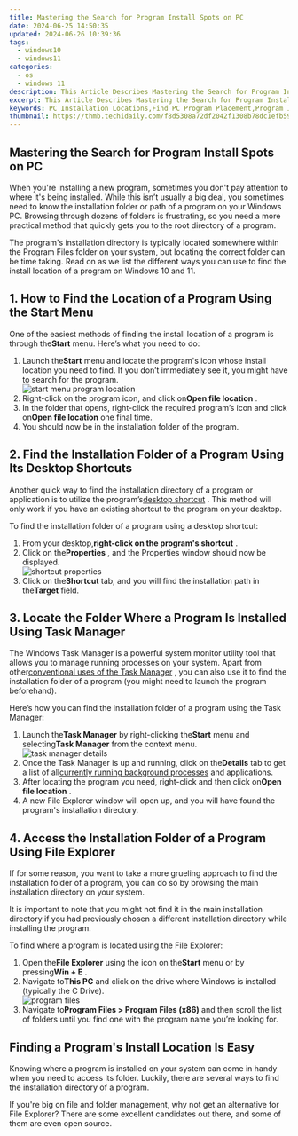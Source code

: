 ```yaml
---
title: Mastering the Search for Program Install Spots on PC
date: 2024-06-25 14:50:35
updated: 2024-06-26 10:39:36
tags:
  - windows10
  - windows11
categories:
  - os
  - windows 11
description: This Article Describes Mastering the Search for Program Install Spots on PC
excerpt: This Article Describes Mastering the Search for Program Install Spots on PC
keywords: PC Installation Locations,Find PC Program Placement,Program Install Paths PC,Identify PC Software Location,Determine PC App Positioning,Discover PC Application Sites,Pinpoint PC Executable Spots
thumbnail: https://thmb.techidaily.com/f8d5308a72df2042f1308b78dc1efb598f7f3491c673912341c93c2d4c06d1ec.jpg
---
```


## Mastering the Search for Program Install Spots on PC

 When you're installing a new program, sometimes you don't pay attention to where it's being installed. While this isn’t usually a big deal, you sometimes need to know the installation folder or path of a program on your Windows PC. Browsing through dozens of folders is frustrating, so you need a more practical method that quickly gets you to the root directory of a program.

 The program's installation directory is typically located somewhere within the Program Files folder on your system, but locating the correct folder can be time taking. Read on as we list the different ways you can use to find the install location of a program on Windows 10 and 11.

## 1\. How to Find the Location of a Program Using the Start Menu

 One of the easiest methods of finding the install location of a program is through the**Start** menu. Here’s what you need to do:

1. Launch the**Start** menu and locate the program's icon whose install location you need to find. If you don’t immediately see it, you might have to search for the program.  
![start menu program location](https://static1.makeuseofimages.com/wordpress/wp-content/uploads/2022/01/start-menu-file-location.jpg)
2. Right-click on the program icon, and click on**Open file location** .
3. In the folder that opens, right-click the required program’s icon and click on**Open file location** one final time.
4. You should now be in the installation folder of the program.

## 2\. Find the Installation Folder of a Program Using Its Desktop Shortcuts

 Another quick way to find the installation directory of a program or application is to utilize the program’s[desktop shortcut](https://www.makeuseof.com/what-is-desktop-shortcut-how-work/) . This method will only work if you have an existing shortcut to the program on your desktop.

 To find the installation folder of a program using a desktop shortcut:

1. From your desktop,**right-click on the program's shortcut** .
2. Click on the**Properties** , and the Properties window should now be displayed.  
![shortcut properties](https://static1.makeuseofimages.com/wordpress/wp-content/uploads/2022/01/shortcut-target.jpg)
3. Click on the**Shortcut** tab, and you will find the installation path in the**Target** field.

## 3\. Locate the Folder Where a Program Is Installed Using Task Manager

 The Windows Task Manager is a powerful system monitor utility tool that allows you to manage running processes on your system. Apart from other[conventional uses of the Task Manager](https://www.makeuseof.com/how-to-use-windows-task-manager/) , you can also use it to find the installation folder of a program (you might need to launch the program beforehand).

 Here’s how you can find the installation folder of a program using the Task Manager:

1. Launch the**Task Manager** by right-clicking the**Start** menu and selecting**Task Manager** from the context menu.  
![task manager details](https://static1.makeuseofimages.com/wordpress/wp-content/uploads/2022/01/task-manager-details.jpg)
2. Once the Task Manager is up and running, click on the**Details** tab to get a list of all[currently running background processes](https://www.makeuseof.com/windows-pc-too-many-background-processes/) and applications.
3. After locating the program you need, right-click and then click on**Open file location** .
4. A new File Explorer window will open up, and you will have found the program's installation directory.

## 4\. Access the Installation Folder of a Program Using File Explorer

 If for some reason, you want to take a more grueling approach to find the installation folder of a program, you can do so by browsing the main installation directory on your system.

 It is important to note that you might not find it in the main installation directory if you had previously chosen a different installation directory while installing the program.

To find where a program is located using the File Explorer:

1. Open the**File Explorer** using the icon on the**Start** menu or by pressing**Win + E** .
2. Navigate to**This PC** and click on the drive where Windows is installed (typically the C Drive).  
![program files](https://static1.makeuseofimages.com/wordpress/wp-content/uploads/2022/01/program-files-explorer.jpg)
3. Navigate to**Program Files > Program Files (x86)** and then scroll the list of folders until you find one with the program name you’re looking for.

## Finding a Program's Install Location Is Easy

 Knowing where a program is installed on your system can come in handy when you need to access its folder. Luckily, there are several ways to find the installation directory of a program.

 If you're big on file and folder management, why not get an alternative for File Explorer? There are some excellent candidates out there, and some of them are even open source.


<ins class="adsbygoogle"
     style="display:block"
     data-ad-format="autorelaxed"
     data-ad-client="ca-pub-7571918770474297"
     data-ad-slot="1223367746"></ins>



<ins class="adsbygoogle"
     style="display:block"
     data-ad-client="ca-pub-7571918770474297"
     data-ad-slot="8358498916"
     data-ad-format="auto"
     data-full-width-responsive="true"></ins>
